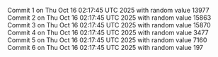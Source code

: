 Commit 1 on Thu Oct 16 02:17:45 UTC 2025 with random value 13977
Commit 2 on Thu Oct 16 02:17:45 UTC 2025 with random value 15863
Commit 3 on Thu Oct 16 02:17:45 UTC 2025 with random value 15870
Commit 4 on Thu Oct 16 02:17:45 UTC 2025 with random value 3477
Commit 5 on Thu Oct 16 02:17:45 UTC 2025 with random value 7160
Commit 6 on Thu Oct 16 02:17:45 UTC 2025 with random value 197
